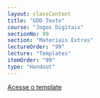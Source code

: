 ```yaml
---
layout: classContent
title: "GDD Texto"
course: "Jogos Digitais"
sectionNo: 99
section: "Materiais Extras"
lectureOrder: "99"
lecture: "Templates"
itemOrder: "99"
type: "Handout"
---
```


[Acesse o template](https://docs.google.com/document/d/13GUvSqFyd2-zAGmZrJ40dCJwItucgcKZ2BiT5gbKxTk/edit?usp=sharing)